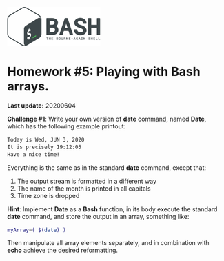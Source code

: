 ![](bash_logo.png)

# Homework #5: Playing with **Bash** arrays.

**Last update:** 20200604

**Challenge #1**: Write your own version of **date** command, named **Date**, which has the following example printout:

```bash
Today is Wed, JUN 3, 2020
It is precisely 19:12:05
Have a nice time! 
```

Everything is the same as in the standard **date** command, except that:  

1. The output stream is formatted in a different way  
2. The name of the month is printed in all capitals
3. Time zone is dropped 

**Hint**: Implement **Date** as a **Bash** function, in its body execute the standard **date** command, and store the output in an array, something like:

```bash
myArray=( $(date) )
```

Then manipulate all array elements separately, and in combination with **echo** achieve the desired reformatting. 



